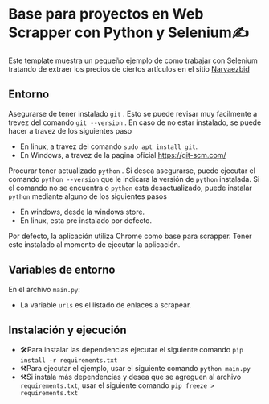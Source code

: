 # Base para proyectos en Web Scrapper con Python y Selenium:writing_hand:

Este template muestra un pequeño ejemplo de como trabajar con Selenium tratando de extraer los precios de ciertos artículos en el sitio [Narvaezbid](https://www.narvaezbid.com.ar/)

## Entorno

Asegurarse de tener instalado `git` . Esto se puede revisar muy facilmente a trevez del comando `git --version` . En caso de no estar instalado, se puede hacer a travez de los siguientes paso

- En linux, a travez del comando `sudo apt install git`.
- En Windows, a travez de la pagina oficial https://git-scm.com/

Procurar tener actualizado `python` . Si desea asegurarse, puede ejecutar el comando `python --version` que le indicara la versión de `python` instalada. Si el comando no se encuentra o `python`  esta desactualizado, puede instalar `python` mediante alguno de los siguientes pasos

- En windows, desde la windows store.
- En linux, esta pre instalado por defecto.

Por defecto, la aplicación utiliza Chrome como base para scrapper. Tener este instalado al momento de ejecutar la aplicación.

## Variables de entorno

En el archivo `main.py`:

- La variable `urls` es el listado de enlaces a scrapear. 

## Instalación y ejecución

- 🛠Para instalar las dependencias ejecutar el siguiente comando `pip install -r requirements.txt`
- ⚒Para ejecutar el ejemplo, usar el siguiente comando `python main.py`
- ⚒Si instala más dependencias y desea que se agreguen al archivo `requirements.txt`, usar el siguiente comando `pip freeze > requirements.txt`
